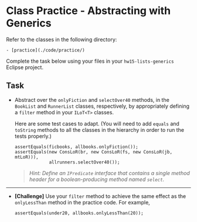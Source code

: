 # Class Practice - Abstracting with Generics

Refer to the classes in the following directory:

    - [practice](./code/practice/)

Complete the task below using your files in your `hw15-lists-generics` Eclipse project.

## Task

- Abstract over the `onlyFiction` and `selectOver40` methods, in the `BookList` and `RunnerList` classes, respectively, by appropriately defining a `filter` method in your `ILoT<T>` classes.

    Here are some test cases to adapt. (You will need to add `equals` and `toString` methods to all the classes in the hierarchy in order to run the tests properly.)

    ```
    assertEquals(ficbooks, allbooks.onlyFiction());
    assertEquals(new ConsLoR(br, new ConsLoR(fs, new ConsLoR(jb, mtLoR))), 
                 allrunners.selectOver40());
    ```

    > *Hint: Define an `IPredicate` interface that contains a single method header for a boolean-producing method named `select`.*

---

- **[Challenge]** Use your `filter` method to achieve the same effect as the `onlyLessThan` method in the practice code. For example,

    ```
    assertEquals(under20, allbooks.onlyLessThan(20));
    ```
